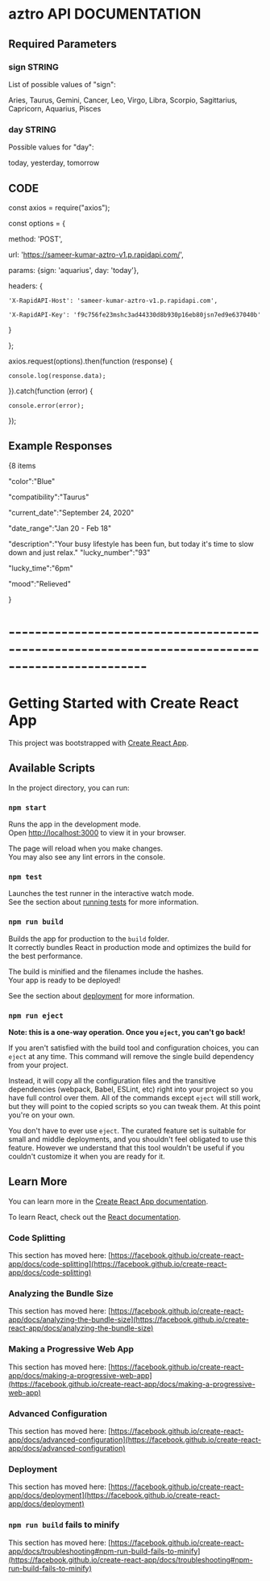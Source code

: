 # aztro API DOCUMENTATION

## Required Parameters

### sign STRING

List of possible values of \"sign\":

Aries, 
Taurus, 
Gemini, 
Cancer, 
Leo, 
Virgo, 
Libra, 
Scorpio, 
Sagittarius, 
Capricorn, 
Aquarius, 
Pisces

### day STRING

Possible values for \"day\":

today, 
yesterday, 
tomorrow

## CODE
const axios = require("axios");

const options = {

  method: 'POST',
  
  url: 'https://sameer-kumar-aztro-v1.p.rapidapi.com/',
  
  params: {sign: 'aquarius', day: 'today'},
  
  headers: {
  
    'X-RapidAPI-Host': 'sameer-kumar-aztro-v1.p.rapidapi.com',
    
    'X-RapidAPI-Key': 'f9c756fe23mshc3ad44330d8b930p16eb80jsn7ed9e637040b'
    
  }
  
};


axios.request(options).then(function (response) {

	console.log(response.data);
	
}).catch(function (error) {

	console.error(error);
	
});

## Example Responses
{8 items

"color":"Blue"

"compatibility":"Taurus"

"current_date":"September 24, 2020"

"date_range":"Jan 20 - Feb 18"

"description":"Your busy lifestyle has been fun, but today it's time to slow down and just relax."
"lucky_number":"93"

"lucky_time":"6pm"

"mood":"Relieved"

}

# -------------------------------------------------------------------------------------------------

# Getting Started with Create React App

This project was bootstrapped with [Create React App](https://github.com/facebook/create-react-app).

## Available Scripts

In the project directory, you can run:

### `npm start`

Runs the app in the development mode.\
Open [http://localhost:3000](http://localhost:3000) to view it in your browser.

The page will reload when you make changes.\
You may also see any lint errors in the console.

### `npm test`

Launches the test runner in the interactive watch mode.\
See the section about [running tests](https://facebook.github.io/create-react-app/docs/running-tests) for more information.

### `npm run build`

Builds the app for production to the `build` folder.\
It correctly bundles React in production mode and optimizes the build for the best performance.

The build is minified and the filenames include the hashes.\
Your app is ready to be deployed!

See the section about [deployment](https://facebook.github.io/create-react-app/docs/deployment) for more information.

### `npm run eject`

**Note: this is a one-way operation. Once you `eject`, you can't go back!**

If you aren't satisfied with the build tool and configuration choices, you can `eject` at any time. This command will remove the single build dependency from your project.

Instead, it will copy all the configuration files and the transitive dependencies (webpack, Babel, ESLint, etc) right into your project so you have full control over them. All of the commands except `eject` will still work, but they will point to the copied scripts so you can tweak them. At this point you're on your own.

You don't have to ever use `eject`. The curated feature set is suitable for small and middle deployments, and you shouldn't feel obligated to use this feature. However we understand that this tool wouldn't be useful if you couldn't customize it when you are ready for it.

## Learn More

You can learn more in the [Create React App documentation](https://facebook.github.io/create-react-app/docs/getting-started).

To learn React, check out the [React documentation](https://reactjs.org/).

### Code Splitting

This section has moved here: [https://facebook.github.io/create-react-app/docs/code-splitting](https://facebook.github.io/create-react-app/docs/code-splitting)

### Analyzing the Bundle Size

This section has moved here: [https://facebook.github.io/create-react-app/docs/analyzing-the-bundle-size](https://facebook.github.io/create-react-app/docs/analyzing-the-bundle-size)

### Making a Progressive Web App

This section has moved here: [https://facebook.github.io/create-react-app/docs/making-a-progressive-web-app](https://facebook.github.io/create-react-app/docs/making-a-progressive-web-app)

### Advanced Configuration

This section has moved here: [https://facebook.github.io/create-react-app/docs/advanced-configuration](https://facebook.github.io/create-react-app/docs/advanced-configuration)

### Deployment

This section has moved here: [https://facebook.github.io/create-react-app/docs/deployment](https://facebook.github.io/create-react-app/docs/deployment)

### `npm run build` fails to minify

This section has moved here: [https://facebook.github.io/create-react-app/docs/troubleshooting#npm-run-build-fails-to-minify](https://facebook.github.io/create-react-app/docs/troubleshooting#npm-run-build-fails-to-minify)
